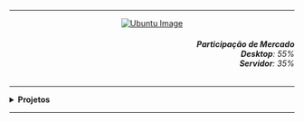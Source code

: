 ----

<div align="Center"> 
<a 
  href="https://github.com/n3ur0cr45h/Ubuntu/blob/main/Ubuntu.png"> <img src="https://raw.githubusercontent.com/n3ur0cr45h/Ubuntu/main/Ubuntu.png" alt="Ubuntu Image">
</a>
</div>


<div align="Right">
<h6>
<strong>Participação de Mercado</strong>
<br><strong>Desktop</strong>: 55%
<br><strong>Servidor</strong>: 35%
</h6>  
</div>

----

<details>
  <summary><b> Projetos </b></summary>
<div align="Center"> 
<br>

  
|  ID  | Título                    | Descrição                                                                        | 
| ---- | ------------------------- | ---------------------------------------------------------------------------------| 
|  01  | WebServer Apache2 - PHP     | Criação de um Servidor Web  com páginas em PHP               |
|  02  | Redirecionamentos de Domínios     | Realizar Redirecionamentos de Domínios com Nginx e Apache2           |
|  03  | Criar uma VPN com OpenVPN e EasyRSA | Criar um Servidor VPN e um Host que consiga se Conectar ao Servidor | 
|  04  | Servidor Samba | Criar um Servidor Samba e tentar a conexão / alteração via Cliente Windows  | 
|  05  | Mudança Estética do Terminal | Mudar a cor do e das informações que aparecem no terminal / VIM / VI  | 
|  06  | Automação Backup c/ RSync | Realizar Múltiplos Backups em Diretórios Diferentes com RSync  | 
|  07  | Instalação e Configuração Nagios | Instalar e configurar com sucesso o Nagios para iniciar o monitoramento   | 
|  08  | Servidor Teste com Docker | Instalar e configurar o Docker para criar um ambiente de desenvolvimento   | 
|  09  | Servidor MySQL | Criar um Servidor MySQL e Criar um Banco de Teste |
|  10  | Kubernetes e Nginx | Criar um pod e expor o serviço Nginx usando o Kubernetes | 
|  11  | Servidor de E-mail | Criar um servidor de e-mail e testar o envio a partir dele | 

</div> 
</details>

----

